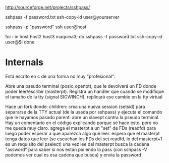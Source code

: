 http://sourceforge.net/projects/sshpass/

sshpass -f password.txt ssh-copy-id user@yourserver

sshpass -p "password" ssh user@host


for i in host host2 host3 maquina3; do
sshpass -f password.txt ssh-copy-id user@$i
done


# Internals
Está escrito en c de una forma no muy "profesional".

Abre una pseudo terminal (posix_openpt), que le devolverá un FD donde poder leer/escribir (masterpt).
Registra un handler que cuando se modifique el tamaño de la tty (signal SIGWINCH), replicará ese cambio en la tty virtual

Hace un fork donde:
 children: crea una nueva session (setsid) para separarse de la TTY actual (de la usada por sshpass) y ejecuta el comando que le hayamos pasado
 parent:
   abre un slavept contra la pseudo terminal. Hay un comentario en el código explicando porque se hace esto, pero no me queda muy claro.
   agrega el masterpt a un "set" de FDs (readfd) para luego poder esperar a que aparezca algo que leer.
   espera que el masterpt tenga datos que leer (se escuchan los FDs del set readfd, lo del masterpt+1 es un requisito del pselect)
   una vez lee del masterpt busca la cadena "assword" para saber si nos están pidiendo la pass (con sshpass -V podemos ver cual es esa cadena que busca) y envia la password
